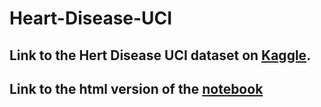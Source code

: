 # Heart-Disease-UCI

## Link to the Hert Disease UCI dataset on [Kaggle](https://www.kaggle.com/ronitf/heart-disease-uci).

## Link to the html version of the [notebook](https://abfu.github.io/Heart%20Disease%20UCI)
